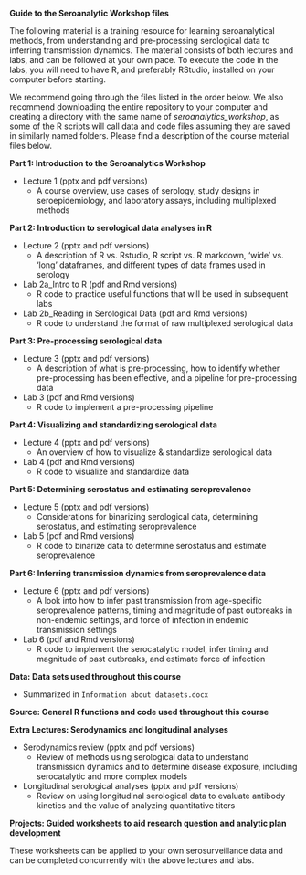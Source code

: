 **Guide to the Seroanalytic Workshop files**

The following material is a training resource for learning seroanalytical methods, from understanding and pre-processing serological data to inferring transmission dynamics. The material consists of both lectures and labs, and can be followed at your own pace. To execute the code in the labs, you will need to have R, and preferably RStudio, installed on your computer before starting.

We recommend going through the files listed in the order below. We also recommend downloading the entire repository to your computer and creating a directory with the same name of *seroanalytics_workshop*, as some of the R scripts will call data and code files assuming they are saved in similarly named folders. Please find a description of the course material files below.

**Part 1: Introduction to the Seroanalytics Workshop**
- Lecture 1 (pptx and pdf versions)
  - A course overview, use cases of serology, study designs in seroepidemiology, and laboratory assays, including multiplexed methods

**Part 2: Introduction to serological data analyses in R**
- Lecture 2 (pptx and pdf versions)
  - A description of R vs. Rstudio, R script vs. R markdown, ‘wide’ vs. ‘long’ dataframes, and different types of data frames used in serology
- Lab 2a_Intro to R (pdf and Rmd versions)
  - R code to practice useful functions that will be used in subsequent labs
- Lab 2b_Reading in Serological Data (pdf and Rmd versions)
  - R code to understand the format of raw multiplexed serological data

**Part 3: Pre-processing serological data**
- Lecture 3 (pptx and pdf versions)
  - A description of what is pre-processing, how to identify whether pre-processing has been effective, and a pipeline for pre-processing data
- Lab 3 (pdf and Rmd versions)
  - R code to implement a pre-processing pipeline

**Part 4: Visualizing and standardizing serological data**
- Lecture 4 (pptx and pdf versions)
  - An overview of how to visualize & standardize serological data
- Lab 4  (pdf and Rmd versions)
  - R code to visualize and standardize data

**Part 5: Determining serostatus and estimating seroprevalence**
- Lecture 5 (pptx and pdf versions)
  - Considerations for binarizing serological data, determining serostatus, and estimating seroprevalence
- Lab 5 (pdf and Rmd versions)
  - R code to binarize data to determine serostatus and estimate seroprevalence   

**Part 6: Inferring transmission dynamics from seroprevalence data**
- Lecture 6 (pptx and pdf versions)
  - A look into how to infer past transmission from age-specific seroprevalence patterns, timing and magnitude of past outbreaks in non-endemic settings, and force of infection in endemic transmission settings
- Lab 6 (pdf and Rmd versions)
  - R code to implement the serocatalytic model, infer timing and magnitude of past outbreaks, and estimate force of infection

**Data: Data sets used throughout this course**
- Summarized in ```Information about datasets.docx```

**Source: General R functions and code used throughout this course**

**Extra Lectures: Serodynamics and longitudinal analyses**
- Serodynamics review (pptx and pdf versions)
  - Review of methods using serological data to understand transmission dynamics and to determine disease exposure, including serocatalytic and more complex models
- Longitudinal serological analyses (pptx and pdf versions)
  - Review on using longitudinal serological data to evaluate antibody kinetics and the value of analyzing quantitative titers

**Projects: Guided worksheets to aid research question and analytic plan development**

These worksheets can be applied to your own serosurveillance data and can be completed concurrently with the above lectures and labs.
